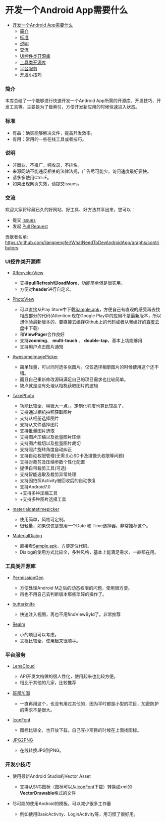 开发一个Android App需要什么
===================

* [开发一个Android App需要什么](#开发一个android-app需要什么)
     * [简介](#简介)
     * [标准](#标准)
     * [说明](#说明)
     * [交流](#交流)
     * [UI控件类开源库](#ui控件类开源库)
     * [工具类开源库](#工具类开源库)
     * [平台服务](#平台服务)
     * [开发小技巧](#开发小技巧)

### 简介
本库总结了一个能够进行快速开发一个Android App所需的开源库、开发技巧、开发工具等。主要是为了做索引，方便开发新应用的时候快速进入状态。

###	标准
- 有益：确实能够解决文件，提高开发效率。
- 有用：常用的一些在线工具或者技巧。

### 说明
- 非商业，不推广，纯收录，不排名。
- 来源网站不能违反相关的法律法规，广告尽可能少，访问速度最好要快。
- 请多多使用Ctrl+F。
- 如果出现网页失效，请提交issues。

### 交流
欢迎大家将珍藏已久的好网站、好工具、好方法共享出来，您可以：

* 提交 [Issues](https://github.com/liangpengfei/WhatNeedToDevAndroidApp/issues/new)
* 发起 [Pull Request](https://github.com/liangpengfei/WhatNeedToDevAndroidApp/compare)

贡献者名单: https://github.com/liangpengfei/WhatNeedToDevAndroidApp/graphs/contributors

### UI控件类开源库

* [XRecyclerView](https://github.com/jianghejie/XRecyclerView) 
	* 支持**pullRefresh**和**loadMore**，功能简单但是很实用。
	* 方便对**header**进行自定义。
* [PhotoView](https://github.com/chrisbanes/PhotoView)
	* 可以直接从Play Store中下载[Sample.apk](https://play.google.com/store/apps/details?id=uk.co.senab.photoview.sample)，方便自己有直观的感受再去找相应部分的代码(Attention:现在Google Play中的应用不是最新版本，所以想体验最新版本的，要直接去编译Github上的代码或者从我编好的[百度云盘](https://pan.baidu.com/s/1eSiQCIu)中下载)
	* 和**ViewPager**合作良好
	* 支持**zooming**、 **multi-touch**  、 **double-tap**，基本上功能够用
	* 支持用户点击图片通知

* [AwesomeImagePicker](https://github.com/myinnos/AwesomeImagePicker)
	* 简单轻量，可以同时选多张图片。仅仅选择相册图片的时候使用这个还不错。
	* 而且自己重新修改源码满足自己的项目需求也比较简单。
	* 缺点就是没有处理从相机获取图片的逻辑

* [TakePhoto](https://github.com/crazycodeboy/TakePhoto)
	* 功能比较全，稍微大一点。。定制化程度也算比较高了。
	- 支持通过相机拍照获取图片
	- 支持从相册选择图片
	- 支持从文件选择图片  
	- 支持批量图片选取
	- 支持图片压缩以及批量图片压缩
	- 支持图片裁切以及批量图片裁切
	- 支持照片旋转角度自动纠正
	- 支持自动权限管理(无需关心SD卡及摄像头权限等问题)
	- 支持对裁剪及压缩参数个性化配置  
	- 提供自带裁剪工具(可选)  
	- 支持智能选取及裁剪异常处理
	- 支持因拍照Activity被回收后的自动恢复   
	- 支持Android7.0
	- +支持多种压缩工具
	- +支持多种图片选择工具
	
* [materialdatetimepicker](https://github.com/wdullaer/MaterialDateTimePicker)
	* 使用简单，风格可定制。
	* 很轻量，如果仅仅是想用一个Date 和 Time选择器，非常推荐这个。

* [MaterialDialog](https://github.com/afollestad/material-dialogs)
	* 直接看[Sample.apk](https://github.com/afollestad/material-dialogs/blob/master/sample/sample.apk)，方便定位代码。
	* Dialog的使用方式比较全，多种风格，基本上能满足需求，一直都在用。

### 工具类开源库
* [PermissionGen](https://github.com/lovedise/PermissionGen)
	* 方便处理Android M之后的动态权限的问题，使用很方便。
	* 再也不用自己去判断版本那些琐碎的操作了。

* [butterknife](https://github.com/JakeWharton/butterknife)
	* 快速注入视图，再也不用findViewById了。非常推荐
* [Realm](https://realm.io/cn/)
	* 小的项目可以考虑。
	* 文档比较全，使用起来很顺手。

### 平台服务
* [LenaCloud](http://leancloud.cn)
	* API开发文档做的很人性化，使用起来也比较方便。
	* 相比于其他的几家，比较推荐

* [班邦加固](https://www.bangcle.com)
	* 一直再用这个，也没有用过其他的，因为平时都是小型的项目，加密防护的需求不是很大。

* [IconFont](http://iconfont.cn)
	* 图标比较全，也开放下载，自己写小项目的时候在上面找图标。

* [JPG2PNG](http://jpg2png.com)
	* 在线转换JPG到PNG。

### 开发小技巧
* 使用最新Android Studio的Vector Asset
	* 支持从SVG图标（图标可以从[IconFont](http://iconfont.cn)下载）转换成xml的**VectorDrawable**格式的文件

* 尽可能的使用Android的模板，可以减少很多工作量
	* 例如使用BasicActivity、LoginActivity等，用习惯了很好用。

